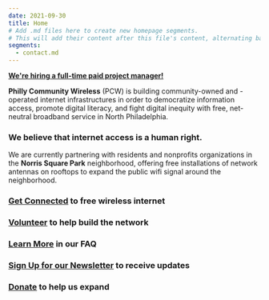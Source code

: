 ```yaml
---
date: 2021-09-30
title: Home
# Add .md files here to create new homepage segments. 
# This will add their content after this file's content, alternating background colors
segments:
  - contact.md
---
```


**[We're hiring a full-time paid project manager!](/job)**

**Philly Community Wireless** (PCW) is building community-owned and -operated internet infrastructures in order to democratize information access, promote digital literacy, and fight digital inequity with free, net-neutral broadband service in North Philadelphia.

### We believe that internet access is a human right.

We are currently partnering with residents and nonprofits organizations in the **Norris Square Park** neighborhood, offering free installations of network antennas on rooftops to expand the public wifi signal around the neighborhood.

### **[Get Connected](https://docs.google.com/forms/d/e/1FAIpQLSfjx0A9mFxMiXSb1jisgcHFHwTzktsuz4c36Ja1tVOQjjXzow/viewform)** to free wireless internet

### **[Volunteer](mailto:phillycommunitywireless@gmail.com)** to help build the network

### **[Learn More](https://phillycommunitywireless.org/faq/)** in our FAQ

### **[Sign Up for our Newsletter](https://phillycommunitywireless.us5.list-manage.com/subscribe?u=7a97e4278a5833f5505a85940&id=6af414f631)** to receive updates

### **[Donate](https://phillycommunitywireless.wedid.it/) to help us expand**
